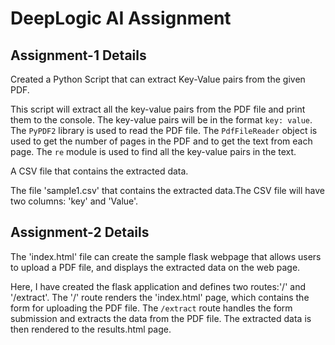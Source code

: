 # DeepLogic AI Assignment

## Assignment-1 Details

Created a Python Script that can extract Key-Value pairs from the given PDF.

This script will extract all the key-value pairs from the PDF file and print them to the console. The key-value pairs will be in the format `key: value`.
The `PyPDF2` library is used to read the PDF file. The `PdfFileReader` object is used to get the number of pages in the PDF and to get the text from each page. The `re` module is used to find all the key-value pairs in the text.

A CSV file that contains the extracted data.

The file 'sample1.csv' that contains the extracted data.The CSV file will have two columns: 'key' and 'Value'. 


## Assignment-2 Details

The 'index.html' file can create the sample flask webpage that allows users to upload a PDF file, and displays the extracted  data on the web page.

Here, I have created the flask application and defines two routes:'/' and '/extract'. The '/' route renders the 'index.html' page, which contains the form for uploading the PDF file. The `/extract` route handles the form submission and extracts the data from the PDF file. The extracted data is then rendered to the results.html page.

